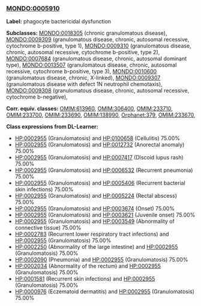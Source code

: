 
### [MONDO:0005910](http://purl.obolibrary.org/obo/MONDO_0005910)
**Label:** phagocyte bactericidal dysfunction

**Subclasses:** [MONDO:0018305](http://purl.obolibrary.org/obo/MONDO_0018305) (chronic granulomatous disease), [MONDO:0009309](http://purl.obolibrary.org/obo/MONDO_0009309) (granulomatous disease, chronic, autosomal recessive, cytochrome b-positive, type 1), [MONDO:0009310](http://purl.obolibrary.org/obo/MONDO_0009310) (granulomatous disease, chronic, autosomal recessive, cytochrome b-positive, type 2), [MONDO:0007684](http://purl.obolibrary.org/obo/MONDO_0007684) (granulomatous disease, chronic, autosomal dominant type), [MONDO:0013507](http://purl.obolibrary.org/obo/MONDO_0013507) (granulomatous disease, chronic, autosomal recessive, cytochrome b-positive, type 3), [MONDO:0010600](http://purl.obolibrary.org/obo/MONDO_0010600) (granulomatous disease, chronic, X-linked), [MONDO:0009307](http://purl.obolibrary.org/obo/MONDO_0009307) (granulomatous disease with defect 1N neutrophil chemotaxis), [MONDO:0009308](http://purl.obolibrary.org/obo/MONDO_0009308) (granulomatous disease, chronic, autosomal recessive, cytochrome b-negative), 

**Corr. equiv. classes:** [OMIM:613960](http://purl.obolibrary.org/obo/OMIM_613960), [OMIM:306400](http://purl.obolibrary.org/obo/OMIM_306400), [OMIM:233710](http://purl.obolibrary.org/obo/OMIM_233710), [OMIM:233700](http://purl.obolibrary.org/obo/OMIM_233700), [OMIM:233690](http://purl.obolibrary.org/obo/OMIM_233690), [OMIM:138990](http://purl.obolibrary.org/obo/OMIM_138990), [Orphanet:379](http://www.orpha.net/ORDO/Orphanet_379), [OMIM:233670](http://purl.obolibrary.org/obo/OMIM_233670), 

**Class expressions from DL-Learner:**

- [HP:0002955](http://purl.obolibrary.org/obo/HP_0002955) (Granulomatosis) and [HP:0100658](http://purl.obolibrary.org/obo/HP_0100658) (Cellulitis) 75.00%
- [HP:0002955](http://purl.obolibrary.org/obo/HP_0002955) (Granulomatosis) and [HP:0012732](http://purl.obolibrary.org/obo/HP_0012732) (Anorectal anomaly) 75.00%
- [HP:0002955](http://purl.obolibrary.org/obo/HP_0002955) (Granulomatosis) and [HP:0007417](http://purl.obolibrary.org/obo/HP_0007417) (Discoid lupus rash) 75.00%
- [HP:0002955](http://purl.obolibrary.org/obo/HP_0002955) (Granulomatosis) and [HP:0006532](http://purl.obolibrary.org/obo/HP_0006532) (Recurrent pneumonia) 75.00%
- [HP:0002955](http://purl.obolibrary.org/obo/HP_0002955) (Granulomatosis) and [HP:0005406](http://purl.obolibrary.org/obo/HP_0005406) (Recurrent bacterial skin infections) 75.00%
- [HP:0002955](http://purl.obolibrary.org/obo/HP_0002955) (Granulomatosis) and [HP:0005224](http://purl.obolibrary.org/obo/HP_0005224) (Rectal abscess) 75.00%
- [HP:0002955](http://purl.obolibrary.org/obo/HP_0002955) (Granulomatosis) and [HP:0003674](http://purl.obolibrary.org/obo/HP_0003674) (Onset) 75.00%
- [HP:0002955](http://purl.obolibrary.org/obo/HP_0002955) (Granulomatosis) and [HP:0003621](http://purl.obolibrary.org/obo/HP_0003621) (Juvenile onset) 75.00%
- [HP:0002955](http://purl.obolibrary.org/obo/HP_0002955) (Granulomatosis) and [HP:0003549](http://purl.obolibrary.org/obo/HP_0003549) (Abnormality of connective tissue) 75.00%
- [HP:0002783](http://purl.obolibrary.org/obo/HP_0002783) (Recurrent lower respiratory tract infections) and [HP:0002955](http://purl.obolibrary.org/obo/HP_0002955) (Granulomatosis) 75.00%
- [HP:0002250](http://purl.obolibrary.org/obo/HP_0002250) (Abnormality of the large intestine) and [HP:0002955](http://purl.obolibrary.org/obo/HP_0002955) (Granulomatosis) 75.00%
- [HP:0002090](http://purl.obolibrary.org/obo/HP_0002090) (Pneumonia) and [HP:0002955](http://purl.obolibrary.org/obo/HP_0002955) (Granulomatosis) 75.00%
- [HP:0002034](http://purl.obolibrary.org/obo/HP_0002034) (Abnormality of the rectum) and [HP:0002955](http://purl.obolibrary.org/obo/HP_0002955) (Granulomatosis) 75.00%
- [HP:0001581](http://purl.obolibrary.org/obo/HP_0001581) (Recurrent skin infections) and [HP:0002955](http://purl.obolibrary.org/obo/HP_0002955) (Granulomatosis) 75.00%
- [HP:0000976](http://purl.obolibrary.org/obo/HP_0000976) (Eczematoid dermatitis) and [HP:0002955](http://purl.obolibrary.org/obo/HP_0002955) (Granulomatosis) 75.00%


